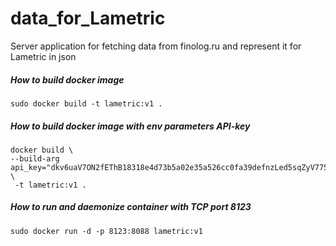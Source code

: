 # data_for_Lametric
Server application for fetching data from finolog.ru and represent it for Lametric in json

##### How to build docker image

```
sudo docker build -t lametric:v1 .
```

##### How to build docker image with env parameters API-key

``` 
docker build \
--build-arg api_key="dkv6uaV7ON2fEThB18318e4d73b5a02e35a526cc0fa39defnzLed5sqZyV775ua" \
 -t lametric:v1 . 
```

##### How to run and daemonize container with TCP port 8123 

```
sudo docker run -d -p 8123:8088 lametric:v1
```

